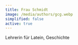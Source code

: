 ```yaml
---
title: Frau Schmidt
image: /media/authors/gcg.webp
simplified: false
active: true
---
```

Lehrerin für Latein, Geschichte
